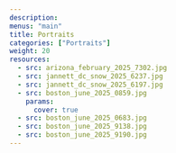 ```yaml
---
description: 
menus: "main"
title: Portraits
categories: ["Portraits"]
weight: 20
resources:
  - src: arizona_february_2025_7302.jpg
  - src: jannett_dc_snow_2025_6237.jpg
  - src: jannett_dc_snow_2025_6197.jpg
  - src: boston_june_2025_0859.jpg
    params:
      cover: true
  - src: boston_june_2025_0683.jpg
  - src: boston_june_2025_9138.jpg
  - src: boston_june_2025_9190.jpg
---
```


